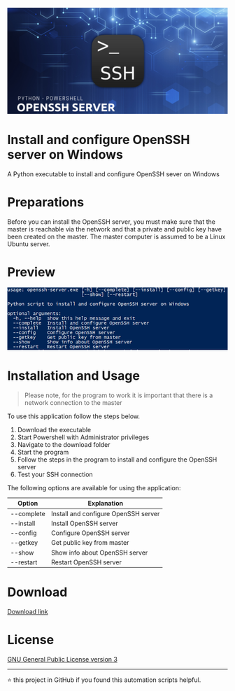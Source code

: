 <p align="center">
	<img alt="Logo" src="https://raw.githubusercontent.com/jebr/windows-scripts/main/images/banner-openssh-server.png">
</p>

# Install and configure OpenSSH server on Windows

A Python executable to install and configure OpenSSH sever on Windows

# Preparations 
Before you can install the OpenSSH server, you must make sure that the master is reachable via the network 
and that a private and public key have been created on the master. 
The master computer is assumed to be a Linux Ubuntu server.

# Preview
<img src="https://raw.githubusercontent.com/jebr/windows-scripts/main/images/openssh-server.png">

# Installation and Usage

> Please note, for the program to work it is important that there is a network connection to the master

To use this application follow the steps below.
1. Download the executable 
2. Start Powershell with Administrator privileges
3. Navigate to the download folder
4. Start the program
5. Follow the steps in the program to install and configure the OpenSSH server
6. Test your SSH connection

The following options are available for using the application:

| Option     | Explanation                             |
|------------|-----------------------------------------|
| --complete | Install and configure OpenSSH server    |
| --install  | Install OpenSSH server                  |
| --config   | Configure OpenSSH server                |
| --getkey   | Get public key from master              |
| --show     | Show info about OpenSSH server          |
| --restart  | Restart OpenSSH server                  |

# Download
[Download link](https://github.com/jebr/windows-scripts/raw/main/openssh-server/openssh-server.exe)

# License

[GNU General Public License version 3](https://raw.githubusercontent.com/jebr/windows-scripts/main/LICENSE)

<hr>

:star: this project in GitHub if you found this automation scripts helpful.
